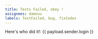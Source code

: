 ```yaml
---
title: Tests Failed, obey !
assignees: damouu
labels: TestFailed, bug, fixCodes
---
```

Here's who did it!: {{ payload.sender.login }}
